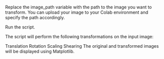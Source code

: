 Replace the image_path variable with the path to the image you want to transform. You can upload your image to your Colab environment and specify the path accordingly.

Run the script.

The script will perform the following transformations on the input image:

Translation
Rotation
Scaling
Shearing
The original and transformed images will be displayed using Matplotlib.
